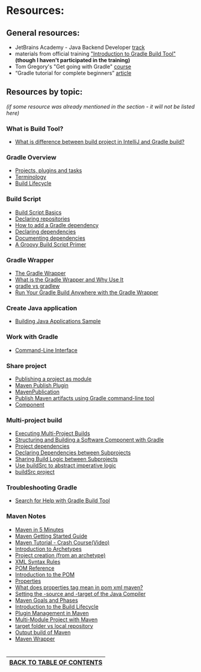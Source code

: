 # Resources:

## General resources:

- JetBrains Academy - Java Backend Developer [track](https://hyperskill.org/tracks/12)
- materials from official training ["Introduction to Gradle Build Tool"](https://gradle.com/training/)**(though I haven't participated in the training)**
- Tom Gregory's "Get going with Gradle" [course](https://learn.tomgregory.com/courses/get-going-with-gradle)
- “Gradle tutorial for complete beginners” [article](https://tomgregory.com/gradle-tutorial-for-complete-beginners/)

## Resources by topic:
*(if some resource was already mentioned in the section - it will not be listed here)*

### What is Build Tool?
- [What is difference between build project in IntelliJ and Gradle build?](https://stackoverflow.com/questions/57470933/what-is-difference-between-build-project-in-intellij-and-gradle-build)

### Gradle Overview
- [Projects, plugins and tasks](https://docs.gradle.org/current/userguide/tutorial_using_tasks.html#sec:projects_and_tasks)
- [Terminology](https://docs.gradle.org/current/userguide/what_is_gradle.html#terminology)
- [Build Lifecycle](https://docs.gradle.org/current/userguide/build_lifecycle.html)

### Build Script
- [Build Script Basics](https://docs.gradle.org/current/userguide/tutorial_using_tasks.html)
- [Declaring repositories](https://docs.gradle.org/current/userguide/declaring_repositories.html)
- [How to add a Gradle dependency](https://tomgregory.com/how-to-add-a-gradle-dependency/)
- [Declaring dependencies](https://docs.gradle.org/current/userguide/declaring_dependencies.html)
- [Documenting dependencies](https://docs.gradle.org/current/userguide/declaring_dependencies.html#sec:documenting-dependencies)
- [A Groovy Build Script Primer](https://docs.gradle.org/current/userguide/groovy_build_script_primer.html)

### Gradle Wrapper
- [The Gradle Wrapper](https://docs.gradle.org/current/userguide/gradle_wrapper.html)
- [What is the Gradle Wrapper and Why Use It](https://tomgregory.com/what-is-the-gradle-wrapper-and-why-should-you-use-it/)
- [gradle vs gradlew](https://tomgregory.com/gradle-vs-gradlew-difference/)
- [Run Your Gradle Build Anywhere with the Gradle Wrapper](https://reflectoring.io/gradle-wrapper/)

### Create Java application
- [Building Java Applications Sample](https://docs.gradle.org/current/samples/sample_building_java_applications.html)

### Work with Gradle
- [Command-Line Interface](https://docs.gradle.org/current/userguide/command_line_interface.html)

### Share project
- [Publishing a project as module](https://docs.gradle.org/current/userguide/publishing_setup.html)
- [Maven Publish Plugin](https://docs.gradle.org/current/userguide/publishing_maven.html)
- [MavenPublication](https://docs.gradle.org/current/dsl/org.gradle.api.publish.maven.MavenPublication.html)
- [Publish Maven artifacts using Gradle command-line tool﻿](https://www.jetbrains.com/help/space/publish-artifacts-from-a-gradle-project.html#publish-maven-artifacts-using-the-gradle-command-line-tool)
- [Component](https://docs.gradle.org/current/userguide/dependency_management_terminology.html#sub:terminology_component)

### Multi-project build
- [Executing Multi-Project Builds](https://docs.gradle.org/current/userguide/intro_multi_project_builds.html)
- [Structuring and Building a Software Component with Gradle](https://docs.gradle.org/current/userguide/multi_project_builds.html#multi_project_buildseee)
- [Project dependencies](https://docs.gradle.org/current/userguide/declaring_dependencies.html#sub:project_dependencies)
- [Declaring Dependencies between Subprojects](https://docs.gradle.org/current/userguide/declaring_dependencies_between_subprojects.html)
- [Sharing Build Logic between Subprojects](https://docs.gradle.org/current/userguide/sharing_build_logic_between_subprojects.html#sharing_build_logic_between_subprojects)
- [Use buildSrc to abstract imperative logic](https://docs.gradle.org/current/userguide/organizing_gradle_projects.html#sec:build_sources)
- [buildSrc project](https://docs.gradle.org/current/userguide/custom_plugins.html#sec:packaging_a_plugin)

### Troubleshooting Gradle
- [Search for Help with Gradle Build Tool](https://gradle.org/help/#gsc.tab=0)

### Maven Notes
- [Maven in 5 Minutes](https://maven.apache.org/guides/getting-started/maven-in-five-minutes.html)
- [Maven Getting Started Guide](https://maven.apache.org/guides/getting-started/index.html)
- [Maven Tutorial - Crash Course(Video)](https://www.youtube.com/watch?v=Xatr8AZLOsE&t=338s&ab_channel=MarcoCodes)
- [Introduction to Archetypes](https://maven.apache.org/guides/introduction/introduction-to-archetypes.html)
- [Project creation (from an archetype)](https://maven.apache.org/archetype/maven-archetype-plugin/usage.html) 
- [XML Syntax Rules](https://www.w3schools.com/xml/xml_syntax.asp)
- [POM Reference](https://maven.apache.org/pom.html#POM_Reference)
- [Introduction to the POM](https://maven.apache.org/guides/introduction/introduction-to-the-pom.html)
- [Properties](https://maven.apache.org/pom.html#Properties)
- [What does properties tag mean in pom xml maven?](https://stackoverflow.com/questions/65696058/what-does-properties-tag-mean-in-pom-xml-maven)
- [Setting the -source and -target of the Java Compiler](https://maven.apache.org/plugins/maven-compiler-plugin/examples/set-compiler-source-and-target.html)
- [Maven Goals and Phases](https://www.baeldung.com/maven-goals-phases)
- [Introduction to the Build Lifecycle](https://maven.apache.org/guides/introduction/introduction-to-the-lifecycle.html)
- [Plugin Management in Maven](https://www.baeldung.com/maven-plugin-management)
- [Multi-Module Project with Maven](https://www.baeldung.com/maven-multi-module)
- [target folder vs local repository](https://stackoverflow.com/questions/40979487/target-folder-vs-local-repository)
- [Output build of Maven](https://stackoverflow.com/questions/34895982/output-build-of-maven/34896172#34896172)
- [Maven Wrapper](https://maven.apache.org/wrapper/)

#   
|[BACK TO TABLE OF CONTENTS](https://github.com/yanamlnk/gradle-notes#table-of-contents)|
| --- |
